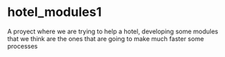 # hotel_modules1
A proyect where we are trying to help a hotel, developing some modules that we think are the ones that are going to make much faster some processes

